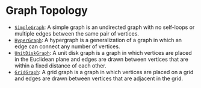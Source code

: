 # Graph Topology

* [`SimpleGraph`](https://juliagraphs.org/Graphs.jl/dev/core_functions/simplegraphs/#Graphs.SimpleGraphs.SimpleGraph): A simple graph is an undirected graph with no self-loops or multiple edges between the same pair of vertices.
* [`HyperGraph`](@ref): A hypergraph is a generalization of a graph in which an edge can connect any number of vertices.
* [`UnitDiskGraph`](@ref): A unit disk graph is a graph in which vertices are placed in the Euclidean plane and edges are drawn between vertices that are within a fixed distance of each other.
* [`GridGraph`](@ref): A grid graph is a graph in which vertices are placed on a grid and edges are drawn between vertices that are adjacent in the grid.